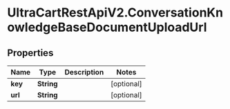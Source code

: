 # UltraCartRestApiV2.ConversationKnowledgeBaseDocumentUploadUrl

## Properties
Name | Type | Description | Notes
------------ | ------------- | ------------- | -------------
**key** | **String** |  | [optional] 
**url** | **String** |  | [optional] 


